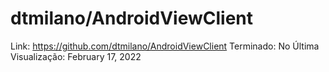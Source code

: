 # dtmilano/AndroidViewClient

Link: https://github.com/dtmilano/AndroidViewClient
Terminado: No
Última Visualização: February 17, 2022